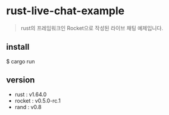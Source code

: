 # rust-live-chat-example

> rust의 프레임워크인 Rocket으로 작성된 라이브 채팅 예제입니다.

## install

$ cargo run

## version

- rust : v1.64.0
- rocket : v0.5.0-rc.1
- rand : v0.8
